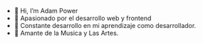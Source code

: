 - 👋 Hi, I’m Adam Power
- 👀 Apasionado por el desarrollo web y frontend
- 🌱 Constante desarrollo en mi aprendizaje como desarrollador.
- 💞️ Amante de la Musica y Las Artes.
